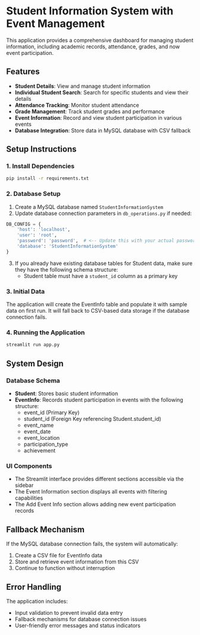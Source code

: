 # Student Information System with Event Management

This application provides a comprehensive dashboard for managing student information, including academic records, attendance, grades, and now event participation.

## Features

- **Student Details**: View and manage student information
- **Individual Student Search**: Search for specific students and view their details
- **Attendance Tracking**: Monitor student attendance
- **Grade Management**: Track student grades and performance
- **Event Information**: Record and view student participation in various events
- **Database Integration**: Store data in MySQL database with CSV fallback

## Setup Instructions

### 1. Install Dependencies

```bash
pip install -r requirements.txt
```

### 2. Database Setup

1. Create a MySQL database named `StudentInformationSystem`
2. Update database connection parameters in `db_operations.py` if needed:

```python
DB_CONFIG = {
    'host': 'localhost',
    'user': 'root',
    'password': 'password',  # <-- Update this with your actual password
    'database': 'StudentInformationSystem'
}
```

3. If you already have existing database tables for Student data, make sure they have the following schema structure:
   - Student table must have a `student_id` column as a primary key

### 3. Initial Data

The application will create the EventInfo table and populate it with sample data on first run. It will fall back to CSV-based data storage if the database connection fails.

### 4. Running the Application

```bash
streamlit run app.py
```

## System Design

### Database Schema

- **Student**: Stores basic student information
- **EventInfo**: Records student participation in events with the following structure:
  - event_id (Primary Key)
  - student_id (Foreign Key referencing Student.student_id)
  - event_name
  - event_date
  - event_location
  - participation_type
  - achievement

### UI Components

- The Streamlit interface provides different sections accessible via the sidebar
- The Event Information section displays all events with filtering capabilities
- The Add Event Info section allows adding new event participation records

## Fallback Mechanism

If the MySQL database connection fails, the system will automatically:
1. Create a CSV file for EventInfo data
2. Store and retrieve event information from this CSV
3. Continue to function without interruption

## Error Handling

The application includes:
- Input validation to prevent invalid data entry
- Fallback mechanisms for database connection issues
- User-friendly error messages and status indicators 